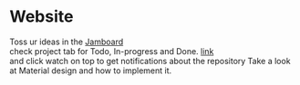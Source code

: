 # Website

Toss ur ideas in the [Jamboard](https://jamboard.google.com/d/1x40ETMhQfX3eSxtY5sVaO1j8pPIurIj_YXmyCsP113g/edit?usp=sharing)  
check project tab for Todo, In-progress and Done. [link](https://github.com/60Degrees/Website/projects/1)  
and click watch on top to get notifications about the repository
Take a look at Material design and how to implement it.
